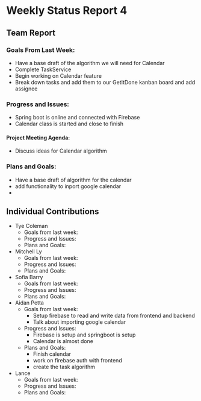 # Weekly Status Report 4

## Team Report

### Goals From Last Week:
* Have a base draft of the algorithm we will need for Calendar
* Complete TaskService
* Begin working on Calendar feature
* Break down tasks and add them to our GetItDone kanban board and add assignee

### Progress and Issues:
* Spring boot is online and connected with Firebase
* Calendar class is started and close to finish
#### Project Meeting Agenda:
* Discuss ideas for Calendar algorithm


### Plans and Goals:
* Have a base draft of algorithm for the calendar
* add functionality to inport google calendar
*


## Individual Contributions

* Tye Coleman
  * Goals from last week:
  * Progress and Issues:
  * Plans and Goals:
* Mitchell Ly
    * Goals from last week:
    * Progress and Issues: 
    * Plans and Goals: 
* Sofia Barry
    * Goals from last week:
    * Progress and Issues:
    * Plans and Goals:
* Aidan Petta
    * Goals from last week:
      - Setup firebase to read and write data from frontend and backend
      - Talk about importing google calendar
    * Progress and Issues: 
      - Firebase is setup and springboot is setup
      - Calendar is almost done
    * Plans and Goals: 
      - Finish calendar
      - work on firebase auth with frontend
      - create the task algorithm
* Lance
    * Goals from last week:
    * Progress and Issues:
    * Plans and Goals:
